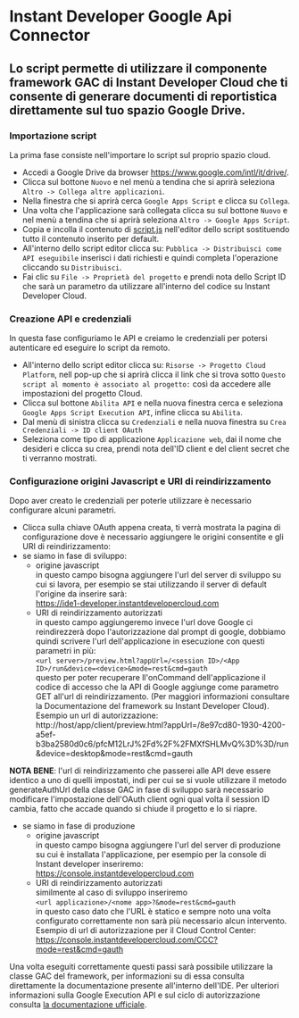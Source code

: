 Instant Developer Google Api Connector 
================================


Lo script permette di utilizzare il componente framework GAC di Instant Developer Cloud che ti consente di generare documenti di reportistica direttamente sul tuo spazio Google Drive.
----------------
### Importazione script
La prima fase consiste nell'importare lo script sul proprio spazio cloud.
* Accedi a Google Drive da browser https://www.google.com/intl/it/drive/.
* Clicca sul bottone `Nuovo` e nel menù a tendina che si aprirà seleziona `Altro -> Collega altre applicazioni`.
* Nella finestra che si aprirà cerca `Google Apps Script` e clicca su `Collega`.
* Una volta che l'applicazione sarà collegata clicca su sul bottone `Nuovo` e nel menù a tendina che si aprirà seleziona `Altro -> Google Apps Script`.
* Copia e incolla il contenuto di [script.js](https://github.com/progamma/inde-gac/blob/master/script.js) nell'editor dello script sostituendo tutto il contenuto inserito per default.
* All'interno dello script editor clicca su: `Pubblica -> Distribuisci come API eseguibile` inserisci i dati richiesti e quindi completa l'operazione cliccando su `Distribuisci`.
* Fai clic su `File -> Proprietà del progetto` e prendi nota dello Script ID che sarà un parametro da utilizzare all'interno del codice su Instant Developer Cloud.

### Creazione API e credenziali
In questa fase configuriamo le API e creiamo le credenziali per potersi autenticare ed eseguire lo script da remoto.
* All'interno dello script editor clicca su: `Risorse -> Progetto Cloud Platform`, nell pop-up che si aprirà clicca il link che si trova sotto `Questo script al momento è associato al progetto:` così da accedere alle impostazioni del progetto Cloud.
* Clicca sul bottone `Abilita API` e nella nuova finestra cerca e seleziona `Google Apps Script Execution API`, infine clicca su `Abilita`.
* Dal menù di sinistra clicca su `Credenziali` e nella nuova finestra su `Crea Credenziali -> ID client OAuth`
* Seleziona come tipo di applicazione `Applicazione web`, dai il nome che desideri e clicca su crea, prendi nota dell'ID client e del client secret che ti verranno mostrati.

### Configurazione origini Javascript e URI di reindirizzamento 
Dopo aver creato le credenziali per poterle utilizzare è necessario configurare alcuni parametri.
* Clicca sulla chiave OAuth appena creata, ti verrà mostrata la pagina di configurazione dove è necessario aggiungere le origini consentite e gli URI di reindirizzamento: 
* se siamo in fase di sviluppo:
  * origine javascript      
  in questo campo bisogna aggiungere l'url del server di sviluppo su cui si lavora, per esempio se stai utilizzando il server di default l'origine da inserire sarà:  
  https://ide1-developer.instantdevelopercloud.com
  * URI di reindirizzamento autorizzati   
  in questo campo aggiungeremo invece l'url dove Google ci reindirezzerà dopo l'autorizzazione dal prompt di google, dobbiamo quindi scrivere l'url dell'applicazione in esecuzione con questi parametri in più:   
  `<url server>/preview.html?appUrl=/<session ID>/<App ID>/run&device=<device>&mode=rest&cmd=gauth`    
  questo per poter recuperare ll'onCommand dell'applicazione il codice di accesso che la API di Google aggiunge come parametro GET all'url di reindirizzamento. (Per maggiori informazioni consultare la Documentazione del framework su Instant Developer Cloud).   
  Esempio un url di autorizzazione:  
  http://host/app/client/preview.html?appUrl=/8e97cd80-1930-4200-a5ef-b3ba2580d0c6/pfcM12LrJ%2Fd%2F%2FMXfSHLMvQ%3D%3D/run&device=desktop&mode=rest&cmd=gauth

**NOTA BENE**: l'url di reindirizzamento che passerei alle API deve essere identico a uno di quelli impostati, indi per cui se si vuole utilizzare il metodo generateAuthUrl della classe GAC in fase di sviluppo sarà necessario modificare l'impostazione dell'OAuth client ogni qual volta il session ID cambia, fatto che accade quando si chiude il progetto e lo si riapre.

* se siamo in fase di produzione
  * origine javascript   
  in questo campo bisogna aggiungere l'url del server di produzione su cui è installata l'applicazione, per esempio per la console di Instant developer inseriremo:   
  https://console.instantdevelopercloud.com
  * URI di reindirizzamento autorizzati   
  similmente al caso di sviluppo inseriremo  
  `<url applicazione>/<nome app>?&mode=rest&cmd=gauth`   
  in questo caso dato che l'URL è statico e sempre noto una volta configurato correttamente non sarà più necessario alcun intervento.  
  Esempio di url di autorizzazione per il Cloud Control Center:  
  https://console.instantdevelopercloud.com/CCC?mode=rest&cmd=gauth

Una volta eseguiti correttamente questi passi sarà possibile utilizzare la classe GAC del framework, per informazioni su di essa consulta direttamente la documentazione presente all'interno dell'IDE.
Per ulteriori informazioni sulla Google Execution API  e sul ciclo di autorizzazione consulta [la documentazione ufficiale](https://developers.google.com/apps-script/guides/rest/api).
